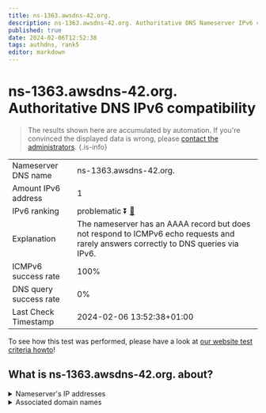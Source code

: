 ```yaml
---
title: ns-1363.awsdns-42.org.
description: ns-1363.awsdns-42.org. Authoritative DNS Nameserver IPv6 compatibility
published: true
date: 2024-02-06T12:52:38
tags: authdns, rank5
editor: markdown
---
```


# ns-1363.awsdns-42.org. Authoritative DNS IPv6 compatibility

> The results shown here are accumulated by automation. If you're convinced the displayed data is wrong, please [contact the administrators](/howto/chat). 
{.is-info}




|   |   |
| - | - |
| Nameserver DNS name | ns-1363.awsdns-42.org.
| Amount IPv6 address | 1
| IPv6 ranking | problematic :arrow_double_down: [🔗](/howto/ranking) |
| Explanation | The nameserver has an AAAA record but does not respond to ICMPv6 echo requests and rarely answers correctly to DNS queries via IPv6. |
| ICMPv6 success rate | 100%|
| DNS query success rate | 0% |
| Last Check Timestamp | 2024-02-06 13:52:38+01:00 |

To see how this test was performed, please have a look at [our website test criteria howto](/howto/testcriteria/authdns)!


## What is ns-1363.awsdns-42.org. about?




<details>
<summary>Nameserver's IP addresses</summary>

2600:9000:5305:5300::1

</details>



<details>
<summary>Associated domain names</summary>

www.hbomax.com

</details>

